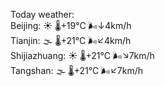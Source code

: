 Today weather:  
Beijing: ☀️ 🌡️+19°C 🌬️↓4km/h  
Tianjin: 🌫  🌡️+21°C 🌬️↙4km/h  
Shijiazhuang: ☀️ 🌡️+21°C 🌬️↘7km/h  
Tangshan: 🌫  🌡️+21°C 🌬️↙7km/h  
